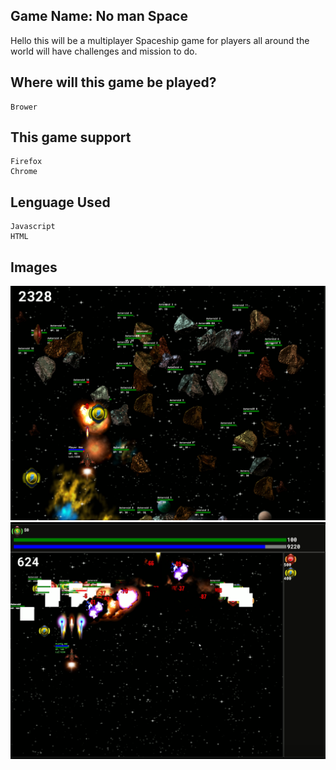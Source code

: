## Game Name: No man Space ##
Hello this will be a multiplayer Spaceship game for players all around the world will have challenges and mission to do.
## Where will this game be played? ##
    Brower
## This game support ##
    Firefox 
    Chrome
## Lenguage Used ## 
    Javascript
    HTML

## Images ##
![Scheme](space2.PNG)
![Scheme](space.PNG)



